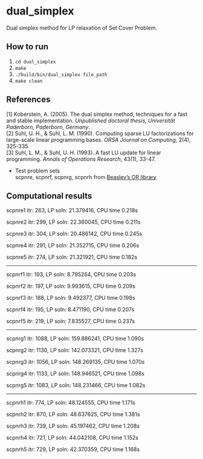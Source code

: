 # dual_simplex
Dual simplex method for LP relaxation of Set Cover Problem.

## How to run
1. `cd dual_simplex`
1. `make`
1. `./build/bin/dual_simplex file_path`
1. `make clean`

## References
[1] Koberstein, A. (2005). The dual simplex method, techniques for a fast and stable implementation. *Unpublished doctoral thesis, Universität Paderborn, Paderborn, Germany*.  
[2] Suhl, U. H., & Suhl, L. M. (1990). Computing sparse LU factorizations for large-scale linear programming bases. *ORSA Journal on Computing*, 2(4), 325-335.  
[3] Suhl, L. M., & Suhl, U. H. (1993). A fast LU update for linear programming. *Annals of Operations Research*, 43(1), 33-47.  
- Test problem sets  
scpnre, scpnrf, scpnrg, scpnrh from [Beasley’s OR library](http://people.brunel.ac.uk/~mastjjb/jeb/orlib/scpinfo.html)

## Computational results
scpnre1
itr: 263,
LP soln: 21.379416,
CPU time 0.218s

scpnre2
itr: 299,
LP soln: 22.360045,
CPU time 0.211s

scpnre3
itr: 304,
LP soln: 20.486142,
CPU time 0.245s

scpnre4
itr: 291,
LP soln: 21.352715,
CPU time 0.206s

scpnre5
itr: 274,
LP soln: 21.321921,
CPU time 0.182s

------------------------
scpnrf1
itr: 193,
LP soln: 8.795264,
CPU time 0.203s

scpnrf2
itr: 197,
LP soln: 9.993615,
CPU time 0.209s

scpnrf3
itr: 188,
LP soln: 9.492377,
CPU time 0.198s

scpnrf4
itr: 195,
LP soln: 8.471190,
CPU time 0.207s

scpnrf5
itr: 219,
LP soln: 7.835527,
CPU time 0.237s

------------------------
scpnrg1
itr: 1088,
LP soln: 159.886241,
CPU time 1.090s

scpnrg2
itr: 1130,
LP soln: 142.073321,
CPU time 1.327s

scpnrg3
itr: 1056,
LP soln: 148.269135,
CPU time 1.070s

scpnrg4
itr: 1133,
LP soln: 148.946521,
CPU time 1.098s

scpnrg5
itr: 1083,
LP soln: 148.231466,
CPU time 1.082s

------------------------
scpnrh1
itr: 774,
LP soln: 48.124555,
CPU time 1.171s

scpnrh2
itr: 870,
LP soln: 48.637625,
CPU time 1.381s

scpnrh3
itr: 739,
LP soln: 45.197462,
CPU time 1.208s

scpnrh4
itr: 721,
LP soln: 44.042108,
CPU time 1.152s

scpnrh5
itr: 729,
LP soln: 42.370359,
CPU time 1.168s
